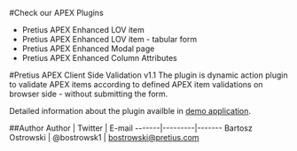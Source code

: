 #Check our APEX Plugins
* Pretius APEX Enhanced LOV item 
* Pretius APEX Enhanced LOV item - tabular form
* Pretius APEX Enhanced Modal page
* Pretius APEX Enhanced Column Attributes 

#Pretius APEX Client Side Validation v1.1
The plugin is dynamic action plugin to validate APEX items according to defined APEX item validations on browser side - without submitting the form.

Detailed information about the plugin availble in [demo application](http://apex.pretius.com/apex/f?p=105:CLIENT_SIDE_VALIDATION).

##Author
Author | Twitter | E-mail
-------|---------|-------
Bartosz Ostrowski | @bostrowsk1 | bostrowski@pretius.com